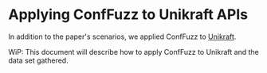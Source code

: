 # Applying ConfFuzz to Unikraft APIs

In addition to the paper's scenarios, we applied ConfFuzz to [Unikraft](https://unikraft.org).

WiP: This document will describe how to apply ConfFuzz to Unikraft and the data set gathered.
